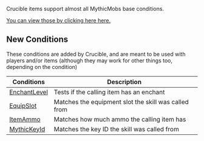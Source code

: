 Crucible items support almost all MythicMobs base conditions.

[You can view those by clicking here here.](https://git.lumine.io/mythiccraft/MythicMobs/-/wikis/Skills/Conditions/)

New Conditions
-------------

These conditions are added by Crucible, and are meant to be used with players and/or items (although they may work for other things too, depending on the condition)

| Conditions                     | Description                                                    |
|------------------------------|----------------------------------------------------------------|
| [EnchantLevel](Skills/Conditions/EnchantLevel)   | Tests if the calling item has an enchant   |
| [EquipSlot](Skills/Conditions/EquipSlot) | Matches the equipment slot the skill was called from |
| [ItemAmmo](Skills/Conditions/ItemAmmo)   | Matches how much ammo the calling item has         |
| [MythicKeyId](Skills/Conditions/MythicKeyId) | Matches the key ID the skill was called from   |